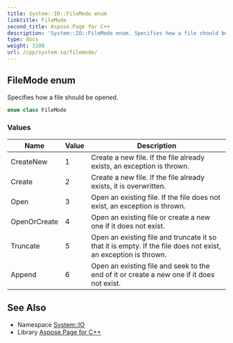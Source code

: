 ```yaml
---
title: System::IO::FileMode enum
linktitle: FileMode
second_title: Aspose.Page for C++
description: 'System::IO::FileMode enum. Specifies how a file should be opened in C++.'
type: docs
weight: 3100
url: /cpp/system.io/filemode/
---
```

## FileMode enum


Specifies how a file should be opened.

```cpp
enum class FileMode
```

### Values

| Name | Value | Description |
| --- | --- | --- |
| CreateNew | 1 | Create a new file. If the file already exists, an exception is thrown. |
| Create | 2 | Create a new file. If the file already exists, it is overwritten. |
| Open | 3 | Open an existing file. If the file does not exist, an exception is thrown. |
| OpenOrCreate | 4 | Open an existing file or create a new one if it does not exist. |
| Truncate | 5 | Open an existing file and truncate it so that it is empty. If the file does not exist, an exception is thrown. |
| Append | 6 | Open an existing file and seek to the end of it or create a new one if it does not exist. |

## See Also

* Namespace [System::IO](../)
* Library [Aspose.Page for C++](../../)
